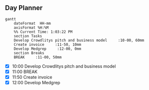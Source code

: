 ## Day Planner
```mermaid
gantt
    dateFormat  HH-mm
    axisFormat %H:%M
    %% Current Time: 1:03:22 PM
    section Tasks
    Develop Crowdlitys pitch and business model     :10-00, 60mm
    Create invoice     :11-50, 10mm
    Develop Medgrep     :12-00, 0mm
    section Breaks
    BREAK     :11-00, 50mm
```

- [x] 10:00 Develop Crowdlitys pitch and business model
- [x] 11:00 BREAK
- [x] 11:50 Create invoice
- [x] 12:00 Develop Medgrep